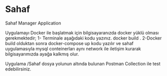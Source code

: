 # Sahaf
Sahaf Manager Application

Uygulamayı Docker ile başlatmak için bilgisayaranızda docker yüklü olması gerekmektedir;
1- Terminale aşağıdaki kodu yazınız.
  docker build .
2-Docker build olduktan sonra
  docker-compose up
kodu yazılır ve sahaf uygulamasıyla mysql conteinerları aynı network ile iletişim kurarak bilgisayarımızda ayağa kalkmış olur.

Uygulama /Sahaf dosya yolunun altında bulunan Postman Collection ile test edebilirsiniz.
  
